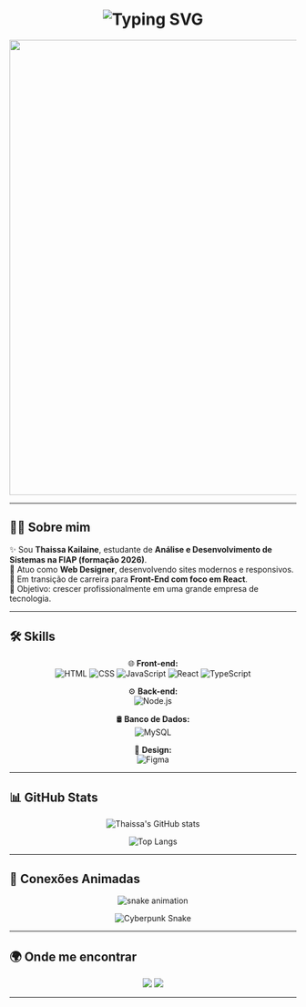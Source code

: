 <!-- Cyberpunk GitHub Profile -->

<!-- Header animado -->
<h1 align="center">
  <img src="https://readme-typing-svg.demolab.com?font=Fira+Code&size=26&duration=2800&pause=200&color=A020F0&center=true&vCenter=true&width=600&lines=👋+Oi%2C+eu+sou+a+Thaissa;💻+Web+Designer+e+Futura+Front-End+Developer;🎓+Estudante+de+ADS+na+FIAP;🚀+Focada+em+React+e+Tecnologias+Modernas" alt="Typing SVG" />
</h1>

<!-- Linhas animadas -->
<p align="center">
  <img src="https://github.com/rafaballerini/rafaballerini/blob/main/ezgif.com-gif-maker.gif" width="800px"/>
</p>

---

## 👩‍💻 Sobre mim  

✨ Sou **Thaissa Kailaine**, estudante de **Análise e Desenvolvimento de Sistemas na FIAP (formação 2026)**.  
💼 Atuo como **Web Designer**, desenvolvendo sites modernos e responsivos.  
🚀 Em transição de carreira para **Front-End com foco em React**.  
🎯 Objetivo: crescer profissionalmente em uma grande empresa de tecnologia.  

---

## 🛠️ Skills  

<div align="center">

🌐 **Front-end:**  
![HTML](https://img.shields.io/badge/HTML5-A020F0?style=for-the-badge&logo=html5&logoColor=white)
![CSS](https://img.shields.io/badge/CSS3-A020F0?style=for-the-badge&logo=css3&logoColor=white)
![JavaScript](https://img.shields.io/badge/JavaScript-A020F0?style=for-the-badge&logo=javascript&logoColor=white)
![React](https://img.shields.io/badge/React-A020F0?style=for-the-badge&logo=react&logoColor=white)
![TypeScript](https://img.shields.io/badge/TypeScript-A020F0?style=for-the-badge&logo=typescript&logoColor=white)

⚙️ **Back-end:**  
![Node.js](https://img.shields.io/badge/Node.js-A020F0?style=for-the-badge&logo=node.js&logoColor=white)

🛢️ **Banco de Dados:**  
![MySQL](https://img.shields.io/badge/MySQL-A020F0?style=for-the-badge&logo=mysql&logoColor=white)

🎨 **Design:**  
![Figma](https://img.shields.io/badge/Figma-A020F0?style=for-the-badge&logo=figma&logoColor=white)

</div>

---

## 📊 GitHub Stats  

<div align="center">

![Thaissa's GitHub stats](https://github-readme-stats.vercel.app/api?username=thaissakailaine&show_icons=true&theme=tokyonight&title_color=A020F0&icon_color=A020F0)  

![Top Langs](https://github-readme-stats.vercel.app/api/top-langs/?username=thaissakailaine&layout=compact&theme=tokyonight&title_color=A020F0)

</div>

---

## 🌌 Conexões Animadas  

<p align="center">
  <img src="https://raw.githubusercontent.com/Th3Wall/Th3Wall/main/assets/github-contribution-grid-snake.svg" alt="snake animation"/>
</p>

<p align="center">
  <img src="https://raw.githubusercontent.com/kutay-kara/kutay-kara/output/github-contribution-grid-snake-dark.svg" alt="Cyberpunk Snake"/>
</p>

---

## 🌍 Onde me encontrar  

<p align="center">
  <a href="https://github.com/thaissakailaine"><img src="https://img.shields.io/badge/GitHub-A020F0?style=for-the-badge&logo=github&logoColor=white"></a>
  <a href="https://www.linkedin.com/in/thaissakailaine"><img src="https://img.shields.io/badge/LinkedIn-A020F0?style=for-the-badge&logo=linkedin&logoColor=white"></a>
</p>

---

